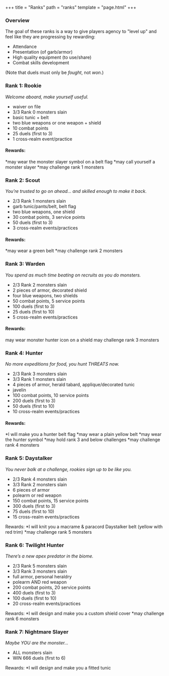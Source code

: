+++
title = "Ranks"
path = "ranks"
template = "page.html"
+++

### Overview
The goal of these ranks is a way to give players agency to "level up" and feel like they are progressing by rewarding:

* Attendance
* Presentation (of garb/armor)
* High quality equipment (to use/share)
* Combat skills development

(Note that duels must only be _fought_, not _won_.)
  
### Rank 1: Rookie
_Welcome aboard, make yourself useful._
* waiver on file
* 3/3 Rank 0 monsters slain
* basic tunic + belt
* two blue weapons or one weapon + shield
* 10 combat points
* 25 duels (first to 3)
* 1 cross-realm event/practice

#### Rewards:
*may wear the monster slayer symbol on a belt flag
*may call yourself a monster slayer
*may challenge rank 1 monsters

### Rank 2: Scout
_You’re trusted to go on ahead… and skilled enough to make it back._
* 2/3 Rank 1 monsters slain
* garb tunic/pants/belt, belt flag
* two blue weapons, one shield
* 30 combat points, 3 service points
* 50 duels (first to 3)
* 3 cross-realm events/practices

#### Rewards:
*may wear a green belt
*may challenge rank 2 monsters

### Rank 3: Warden
_You spend as much time beating on recruits as you do monsters._
* 2/3 Rank 2 monsters slain
* 2 pieces of armor, decorated shield
* four blue weapons, two shields
* 50 combat points, 5 service points
* 100 duels (first to 3)
* 25 duels (first to 10)
* 5 cross-realm events/practices

#### Rewards:
may wear monster hunter icon on a shield
may challenge rank 3 monsters
 
### Rank 4: Hunter
_No more expeditions for food, you hunt THREATS now._
* 2/3 Rank 3 monsters slain
* 3/3 Rank 1 monsters slain
* 4 pieces of armor, herald tabard, applique/decorated tunic
* javelin
* 100 combat points, 10 service points
* 200 duels (first to 3)
* 50 duels (first to 10)
* 10 cross-realm events/practices

#### Rewards:
*I will make you a hunter belt flag
*may wear a plain yellow belt
*may wear the hunter symbol
*may hold rank 3 and below challenges
*may challenge rank 4 monsters

### Rank 5: Daystalker
_You never balk at a challenge, rookies sign up to be like you._
* 2/3 Rank 4 monsters slain
* 3/3 Rank 2 monsters slain
* 6 pieces of armor
* polearm or red weapon
* 150 combat points, 15 service points
* 300 duels (first to 3)
* 75 duels (first to 10)
* 15 cross-realm events/practices

Rewards:
*I will knit you a macrame & paracord Daystalker belt (yellow with red trim)
*may challenge rank 5 monsters
 
### Rank 6: Twilight Hunter
_There’s a new apex predator in the biome._
* 2/3 Rank 5 monsters slain
* 3/3 Rank 3 monsters slain
* full armor, personal heraldry
* polearm AND red weapon
* 200 combat points, 20 service points
* 400 duels (first to 3)
* 100 duels (first to 10)
* 20 cross-realm events/practices

Rewards:
*I will design and make you a custom shield cover
*may challenge rank 6 monsters

### Rank 7: Nightmare Slayer
_Maybe YOU are the monster…_
* ALL monsters slain
* WIN 666 duels (first to 6)

Rewards:
*I will design and make you a fitted tunic
